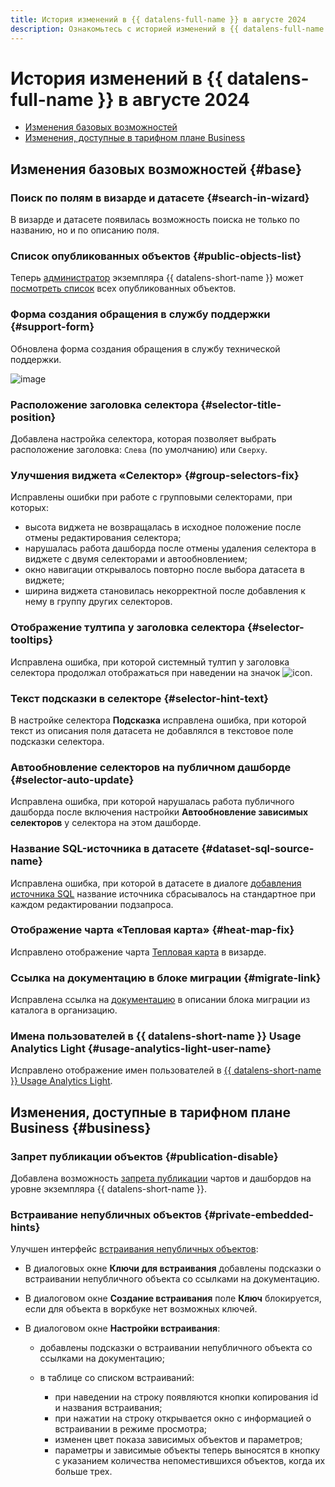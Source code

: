 ```yaml
---
title: История изменений в {{ datalens-full-name }} в августе 2024
description: Ознакомьтесь с историей изменений в {{ datalens-full-name }} за август 2024.
---
```


# История изменений в {{ datalens-full-name }} в августе 2024


* [Изменения базовых возможностей](#base)
* [Изменения, доступные в тарифном плане Business](#business)

## Изменения базовых возможностей {#base}



### Поиск по полям в визарде и датасете {#search-in-wizard}

В визарде и датасете появилась возможность поиска не только по названию, но и по описанию поля.


### Список опубликованных объектов {#public-objects-list}

Теперь [администратор](../security/roles.md#datalens-admin) экземпляра {{ datalens-short-name }} может [посмотреть список](../concepts/datalens-public.md#public-objects-list) всех опубликованных объектов.


### Форма создания обращения в службу поддержки {#support-form}

Обновлена форма создания обращения в службу технической поддержки.


![image](../../_assets/datalens/release-notes/support-form.png)



### Расположение заголовка селектора {#selector-title-position}

Добавлена настройка селектора, которая позволяет выбрать расположение заголовка: `Слева` (по умолчанию) или `Сверху`.


### Улучшения виджета «Селектор» {#group-selectors-fix}

Исправлены ошибки при работе с групповыми селекторами, при которых:

* высота виджета не возвращалась в исходное положение после отмены редактирования селектора;
* нарушалась работа дашборда после отмены удаления селектора в виджете с двумя селекторами и автообновлением;
* окно навигации открывалось повторно после выбора датасета в виджете;
* ширина виджета становилась некорректной после добавления к нему в группу других селекторов.

### Отображение тултипа у заголовка селектора {#selector-tooltips}

Исправлена ошибка, при которой системный тултип у заголовка селектора продолжал отображаться при наведении на значок ![icon](../../_assets/console-icons/circle-question.svg).

### Текст подсказки в селекторе {#selector-hint-text}

В настройке селектора **Подсказка** исправлена ошибка, при которой текст из описания поля датасета не добавлялся в текстовое поле подсказки селектора.


### Автообновление селекторов на публичном дашборде {#selector-auto-update}

Исправлена ошибка, при которой нарушалась работа публичного дашборда после включения настройки **Автообновление зависимых селекторов** у селектора на этом дашборде.


### Название SQL-источника в датасете {#dataset-sql-source-name}

Исправлена ошибка, при которой в датасете в диалоге [добавления источника SQL](../dataset/create-dataset.md#add-data) название источника сбрасывалось на стандартное при каждом редактировании подзапроса.


### Отображение чарта «Тепловая карта» {#heat-map-fix}

Исправлено отображение чарта [Тепловая карта](../visualization-ref/heat-map-chart.md) в визарде.


### Ссылка на документацию в блоке миграции {#migrate-link}

Исправлена ссылка на [документацию](../concepts/organizations.md#migration) в описании блока миграции из каталога в организацию.

### Имена пользователей в {{ datalens-short-name }} Usage Analytics Light {#usage-analytics-light-user-name}

Исправлено отображение имен пользователей в [{{ datalens-short-name }} Usage Analytics Light](../operations/connection/create-usage-tracking.md#light-dash).

## Изменения, доступные в тарифном плане Business {#business}

### Запрет публикации объектов {#publication-disable}

Добавлена возможность [запрета публикации](../concepts/datalens-public.md#publication-disable) чартов и дашбордов на уровне экземпляра {{ datalens-short-name }}.

### Встраивание непубличных объектов {#private-embedded-hints}

Улучшен интерфейс [встраивания непубличных объектов](../security/private-embedded-objects.md):

* В диалоговых окне **Ключи для встраивания** добавлены подсказки о встраивании непубличного объекта со ссылками на документацию.
* В диалоговом окне **Создание встраивания** поле **Ключ** блокируется, если для объекта в воркбуке нет возможных ключей.
* В диалоговом окне **Настройки встраивания**:
  
  * добавлены подсказки о встраивании непубличного объекта со ссылками на документацию;
  * в таблице со списком встраиваний:

    * при наведении на строку появляются кнопки копирования id и названия встраивания;
    * при нажатии на строку открывается окно с информацией о встраивании в режиме просмотра;
    * изменен цвет показа зависимых объектов и параметров;
    * параметры и зависимые объекты теперь выносятся в кнопку с указанием количества непоместившихся объектов, когда их больше трех.

